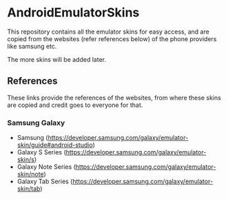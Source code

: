 # AndroidEmulatorSkins
This repository contains all the emulator skins for easy access, and are copied from the websites (refer references below) of the phone providers like samsung etc. 

The more skins will be added later.

## References

These links provide the references of the websites, from where these skins are copied and credit goes to everyone for that.
    
### Samsung Galaxy
- Samsung (https://developer.samsung.com/galaxy/emulator-skin/guide#android-studio)
- Galaxy S Series (https://developer.samsung.com/galaxy/emulator-skin/s)
- Galaxy Note Series (https://developer.samsung.com/galaxy/emulator-skin/note)
- Galaxy Tab Series (https://developer.samsung.com/galaxy/emulator-skin/tab)
    
